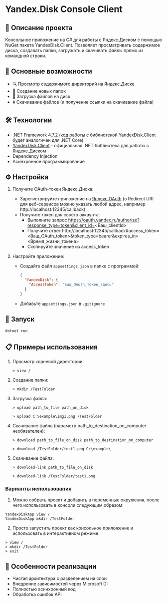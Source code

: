 # Yandex.Disk Console Client

## 📝 Описание проекта

Консольное приложение на C# для работы с Яндекс.Диском с помощью NuGet пакета YandexDisk.Client. Позволяет просматривать содержимое диска, создавать папки, загружать и скачивать файлы прямо из командной строки.

## 🌟 Основные возможности

- 🔍 Просмотр содержимого директорий на Яндекс.Диске
- 📁 Создание новых папок
- 🔄 Загрузка файлов на диск
- ⬇️ Скачивание файлов (и получение ссылки на скачивание файла)

## 🛠 Технологии

- .NET Framework 4.7.2 (код работы с библиотекой YandexDisk.Client будет аналогичен для .NET Core)
- [YandexDisk.Client](https://github.com/raidenyn/yandexdisk.client) - официальная .NET библиотека для работы с Яндекс.Диском
- Dependency Injection
- Асинхронное программирование

## ⚙️ Настройка

1. Получите OAuth-токен Яндекс.Диска:
   - Зарегистрируйте приложение на [Яндекс.OAuth](https://oauth.yandex.ru/) (в Redirect URI для веб-сервисов можно указать любой адрес, например http://localhost:12345/callback)
   - Получите токен для своего аккаунта:
      - Выполните запрос https://oauth.yandex.ru/authorize?response_type=token&client_id=<Ваш_clientId>
      - Получите ответ http://localhost:12345/callback#access_token=<Ваш_OAuth_token>&token_type=bearer&expires_in=<Время_жизни_токена>
      - Скопируйте значение из access_token

2. Настройте приложение:
   - Создайте файл `appsettings.json` в папке с программой:
     ```json
     {
       "YandexDisk": {
         "AccessToken": "ваш_OAuth_токен_здесь"
       }
     }
     ```
   - Добавьте `appsettings.json` в `.gitignore`

## 🚀 Запуск

```bash
dotnet run
```

## 📋 Примеры использования

1. Просмотр корневой директории:
   ```
   > view /
   ```

2. Создание папки:
   ```
   > mkdir /TestFolder
   ```

3. Загрузка файла:
   ```
   > upload path_to_file path_on_disk
   ```
   ```
   > upload C:\example\img1.png /TestFolder
   ```

4. Скачивание файла (параметр path_to_destination_on_computer необязателен):
   ```
   > download path_to_file_on_disk path_to_destination_on_computer
   ```
   ```
   > download /TestFolder/test1.png C:\example\
   ```

5. Скачивание файла:
   ```
   > download-link path_to_file_on_disk
   ```
   ```
   > download-link /TestFolder/test1.png
   ```

### Варианты использования
1. Можно собрать проект и добавить в переменные окружения, после чего использовать в консоли следующим образом:
```
YandexDiskApp view /
YandexDiskApp mkdir /TestFolder
```
2. Просто запустить проект как консольное приложение и использовать в интерактивном режиме:
```
> view /
> mkdir /TestFolder
> exit
```

## 📌 Особенности реализации

- Чистая архитектура с разделением на слои
- Внедрение зависимостей через Microsoft DI
- Полностью асинхронный код
- Обработка ошибок API
